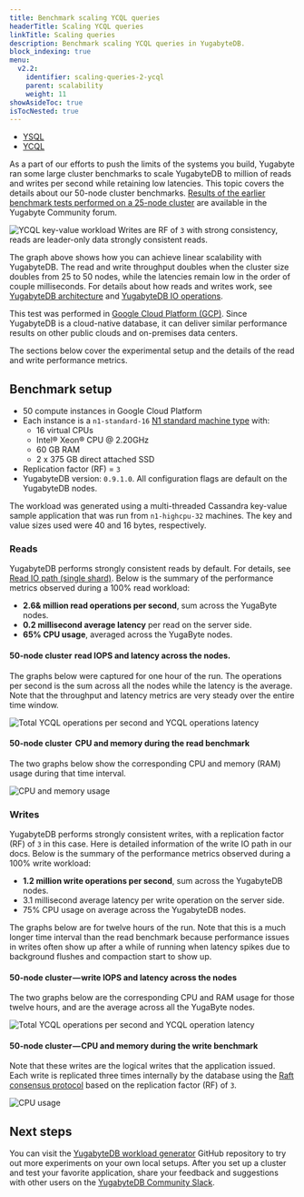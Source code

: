 ```yaml
---
title: Benchmark scaling YCQL queries
headerTitle: Scaling YCQL queries
linkTitle: Scaling queries
description: Benchmark scaling YCQL queries in YugabyteDB.
block_indexing: true
menu:
  v2.2:
    identifier: scaling-queries-2-ycql
    parent: scalability
    weight: 11
showAsideToc: true
isTocNested: true
---
```



<ul class="nav nav-tabs-alt nav-tabs-yb">

  <li >
    <a href="/stable/benchmark/scalability/scaling-queries-ysql" class="nav-link">
      <i class="icon-postgres" aria-hidden="true"></i>
      YSQL
    </a>
  </li>

  <li >
    <a href="/stable/benchmark/scalability/scaling-queries-ycql" class="nav-link active">
      <i class="icon-cassandra" aria-hidden="true"></i>
      YCQL
    </a>
  </li>

</ul>

As a part of our efforts to push the limits of the systems you build, Yugabyte ran some large cluster benchmarks to scale YugabyteDB to million of reads and writes per second while retaining low latencies. This topic covers the details about our 50-node cluster benchmarks. [Results of the earlier benchmark tests performed on a 25-node cluster](https://forum.yugabyte.com/t/large-cluster-perf-1-25-nodes/58) are available in the Yugabyte Community forum.

![YCQL key-value workload](/images/benchmark/scalability/key-value-workload-ycql.png)
Writes are RF of `3` with strong consistency, reads are leader-only data strongly consistent reads.

The graph above shows how you can achieve linear scalability with YugabyteDB. The read and write throughput doubles when the cluster size doubles from 25 to 50 nodes, while the latencies remain low in the order of couple milliseconds. For details about how reads and writes work, see [YugabyteDB architecture](../../../architecture/) and [YugabyteDB IO operations](../../../architecture/core-functions/).

This test was performed in [Google Cloud Platform (GCP)](https://cloud.google.com/gcp/). Since YugabyteDB is a cloud-native database, it can deliver similar performance results on other public clouds and on-premises data centers.

The sections below cover the experimental setup and the details of the read and write performance metrics.

## Benchmark setup

- 50 compute instances in Google Cloud Platform
- Each instance is a `n1-standard-16` [N1 standard machine type](https://cloud.google.com/compute/docs/machine-types#n1_standard_machine_types) with:
  - 16 virtual CPUs
  - Intel® Xeon® CPU @ 2.20GHz
  - 60 GB RAM
  - 2 x 375 GB direct attached SSD
- Replication factor (RF) = `3`
- YugabyteDB version: `0.9.1.0`. All configuration flags are default on the YugabyteDB nodes.

The workload was generated using a multi-threaded Cassandra key-value sample application that was run from `n1-highcpu-32` machines. The key and value sizes used were 40 and 16 bytes, respectively.

### Reads

YugabyteDB performs strongly consistent reads by default. For details, see [Read IO path (single shard)](../../../architecture/core-functions/read-path/). Below is the summary of the performance metrics observed during a 100% read workload:

- **2.6& million read operations per second**, sum across the YugaByte nodes.
- **0.2 millisecond average latency** per read on the server side.
- **65% CPU usage**, averaged across the YugaByte nodes.

#### 50-node cluster  read IOPS and latency across the nodes.

The graphs below were captured for one hour of the run. The operations per second is the sum across all the nodes while the latency is the average. Note that the throughput and latency metrics are very steady over the entire time window.

![Total YCQL operations per second and YCQL operations latency](/images/benchmark/scalability/total-cql-ops-per-sec-reads.png)

#### 50-node cluster   CPU and memory during the read benchmark

The two graphs below show the corresponding CPU and memory (RAM) usage during that time interval.

![CPU and memory usage](/images/benchmark/scalability/cpu-usage-reads-ycql.png)

### Writes

YugabyteDB performs strongly consistent writes, with a replication factor (RF) of `3` in this case. Here is detailed information of the write IO path in our docs. Below is the summary of the performance metrics observed during a 100% write workload:

- **1.2 million write operations per second**, sum across the YugabyteDB nodes.
- 3.1 millisecond average latency per write operation on the server side.
- 75% CPU usage on average across the YugabyteDB nodes.

The graphs below are for twelve hours of the run. Note that this is a much longer time interval than the read benchmark because performance issues in writes often show up after a while of running when latency spikes due to background flushes and compaction start to show up.

#### 50-node cluster — write IOPS and latency across the nodes

The two graphs below are the corresponding CPU and RAM usage for those twelve hours, and are the average across all the YugaByte nodes.

![Total YCQL operations per second and YCQL operation latency](/images/benchmark/scalability/total-cql-ops-per-sec-writes-ycql.png)

#### 50-node cluster — CPU and memory during the write benchmark

Note that these writes are the logical writes that the application issued. Each write is replicated three times internally by the database using the [Raft consensus protocol](https://raft.github.io/) based on the replication factor (RF) of `3`.

![CPU usage](/images/benchmark/scalability/cpu-usage-writes-ycql.png)

## Next steps

You can visit the [YugabyteDB workload generator](https://github.com/yugabyte/yb-sample-apps) GitHub repository to try out more experiments on your own local setups. After you set up a cluster and test your favorite application, share your feedback and suggestions with other users on the [YugabyteDB Community Slack](http://www.yugabyte.com/slack).
